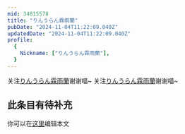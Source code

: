```yaml
---
mid: 34815578
title: "りんうらん霖雨蘭"
pubDate: "2024-11-04T11:22:09.040Z"
updatedDate: "2024-11-04T11:22:09.040Z"
profile:
  {
    Nickname: ["りんうらん霖雨蘭"],
  }
---
```


关注[りんうらん霖雨蘭](https://space.bilibili.com/34815578)谢谢喵~ 关注[りんうらん霖雨蘭](https://space.bilibili.com/34815578)谢谢喵~

## 此条目有待补充
你可以在[这里](https://github.com/Yuhanawa/VTuber.ICU-Content/edit/master/v/りんうらん霖雨蘭/index.md)编辑本文
